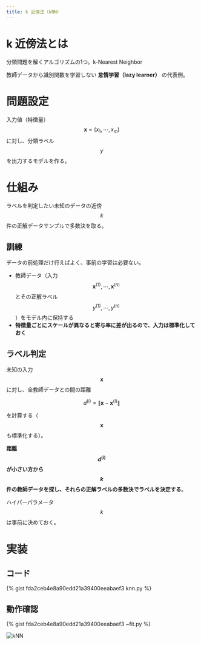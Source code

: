 ```yaml
---
title: k 近傍法（kNN）
---
```


# k 近傍法とは

分類問題を解くアルゴリズムの1つ。k-Nearest Neighbor

教師データから識別関数を学習しない **怠惰学習（lazy learner）** の代表例。

# 問題設定

入力値（特徴量） $$\boldsymbol{x} = (x_1, \cdots, x_m)$$ に対し、分類ラベル $$y$$ を出力するモデルを作る。

# 仕組み

ラベルを判定したい未知のデータの近傍 $$k$$ 件の正解データサンプルで多数決を取る。

## 訓練

データの前処理だけ行えばよく、事前の学習は必要ない。

- 教師データ（入力 $$\boldsymbol{x}^{(1)}, \cdots, \boldsymbol{x}^{(n)}$$ とその正解ラベル $$y^{(1)}, \cdots, y^{(n)}$$）をモデル内に保持する
- **特徴量ごとにスケールが異なると寄与率に差が出るので、入力は標準化しておく**

## ラベル判定

未知の入力 $$\boldsymbol{x}$$ に対し、全教師データとの間の距離

$$
d^{(i)} = \| \boldsymbol{x} - \boldsymbol{x}^{(i)} \|
$$

を計算する（$$\boldsymbol{x}$$ も標準化する）。

**距離 $$d^{(i)}$$ が小さい方から $$k$$ 件の教師データを探し、それらの正解ラベルの多数決でラベルを決定する**。

ハイパーパラメータ $$k$$ は事前に決めておく。


# 実装

## コード

{% gist fda2ceb4e8a90edd21a39400eeabaef3 knn.py %}

## 動作確認

{% gist fda2ceb4e8a90edd21a39400eeabaef3 ~fit.py %}

![kNN](https://user-images.githubusercontent.com/13412823/80159295-96babb80-8605-11ea-8984-6d7924be83ad.png)

